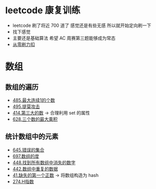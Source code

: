 # leetcode 康复训练

* leetcode 刷了将近 700 道了 感觉还是有些无感 所以就开始定向刷一下
* 找下感觉
* 主要还是基础算法 希望 AC 周赛第三题能够成为常态
* [从零刷力扣](https://leetcode.cn/circle/article/48kq9d/)

# 数组

## 数组的遍历

* [485.最大连续1的个数](https://leetcode.cn/problems/max-consecutive-ones/description/)
* [495.提莫攻击](https://leetcode.cn/problems/teemo-attacking/description/)
* [414.第三大的数](https://leetcode.cn/problems/third-maximum-number/description/) -> 合理利用 set 的属性
* [628.三个数的最大乘积](https://leetcode.cn/problems/maximum-product-of-three-numbers/description/)

## 统计数组中的元素

* [645.错误的集合](https://leetcode.cn/problems/set-mismatch/description/)
* [697.数组的度](https://leetcode.cn/problems/degree-of-an-array/description/)
* [448.找到所有数组中消失的数字](https://leetcode.cn/problems/find-all-numbers-disappeared-in-an-array/description/)
* [442.数组中重复的数据](https://leetcode.cn/problems/find-all-duplicates-in-an-array/description/)
* [41.缺失的第一个正数](https://leetcode.cn/problems/first-missing-positive/description/) -> 将数组构造为 hash
* [274.H指数](https://leetcode.cn/problems/h-index/description/)